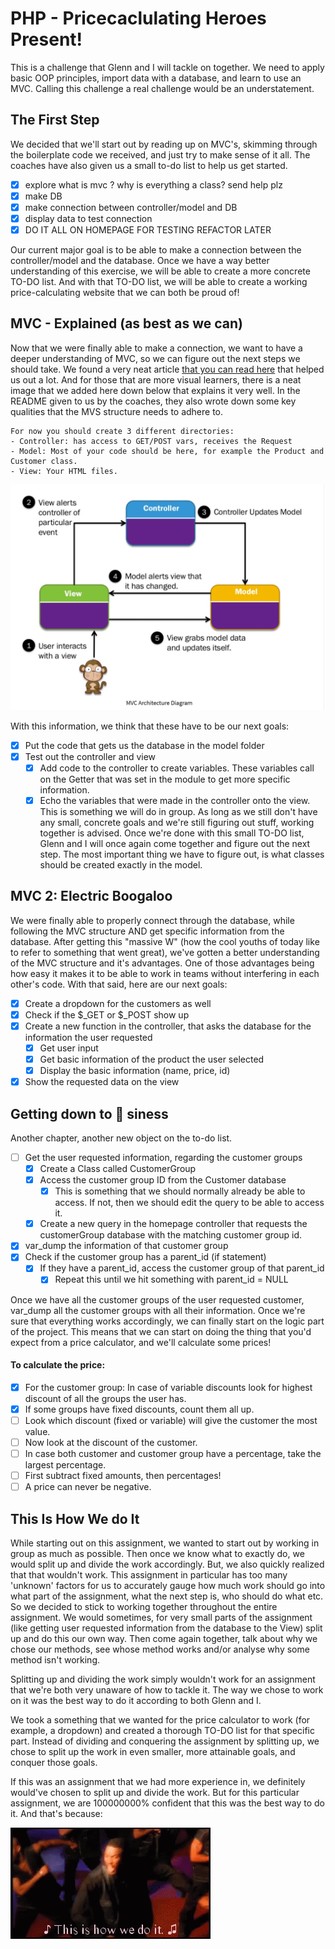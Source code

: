 # PHP - Pricecaclulating Heroes Present!
This is a challenge that Glenn and I will tackle on together.
We need to apply basic OOP principles, import data with a database, and learn to use an MVC.
Calling this challenge a real challenge would be an understatement.

## The First Step
We decided that we'll start out by reading up on MVC's, skimming through the boilerplate code we received, and just try to make sense of it all.
The coaches have also given us a small to-do list to help us get started.

- [x] explore what is mvc ? why is everything a class? send help plz
- [x] make DB
- [x] make connection between controller/model and DB
- [x] display data to test connection
- [x] DO IT ALL ON HOMEPAGE FOR TESTING REFACTOR LATER

Our current major goal is to be able to make a connection between the controller/model and the database.
Once we have a way better understanding of this exercise, we will be able to create a more concrete TO-DO list.
And with that TO-DO list, we will be able to create a working price-calculating website that we can both be proud of!

## MVC - Explained (as best as we can)
Now that we were finally able to make a connection, we want to have a deeper understanding of MVC, so we can figure out the next steps we should take.
We found a very neat article [that you can read here](https://www.guru99.com/mvc-tutorial.html) that helped us out a lot.
And for those that are more visual learners, there is a neat image that we added here down below that explains it very well.
In the README given to us by the coaches, they also wrote down some key qualities that the MVS structure needs to adhere to.
````
For now you should create 3 different directories:
- Controller: has access to GET/POST vars, receives the Request
- Model: Most of your code should be here, for example the Product and Customer class.
- View: Your HTML files.
````

![alt-text](resources/images/mvc-structure.PNG)

With this information, we think that these have to be our next goals:
- [x] Put the code that gets us the database in the model folder
- [x] Test out the controller and view
  - [x] Add code to the controller to create variables. These variables call on the Getter that was set in the module to get more specific information.
  - [x] Echo the variables that were made in the controller onto the view.
This is something we will do in group.
As long as we still don't have any small, concrete goals and we're still figuring out stuff, working together is advised.
Once we're done with this small TO-DO list, Glenn and I will once again come together and figure out the next step.
The most important thing we have to figure out, is what classes should be created exactly in the model.

## MVC 2: Electric Boogaloo
We were finally able to properly connect through the database, while following the MVC structure AND get specific information from the database.
After getting this "massive W" (how the cool youths of today like to refer to something that went great), we've gotten a better understanding of the MVC structure and it's advantages.
One of those advantages being how easy it makes it to be able to work in teams without interfering in each other's code.
With that said, here are our next goals:
- [x] Create a dropdown for the customers as well
- [x] Check if the $_GET or $_POST show up 
- [x] Create a new function in the controller, that asks the database for the information the user requested
  - [x] Get user input
  - [x] Get basic information of the product the user selected
  - [x] Display the basic information (name, price, id)
- [x] Show the requested data on the view

## Getting down to :bee: siness
Another chapter, another new object on the to-do list.
- [ ] Get the user requested information, regarding the customer groups
  - [x] Create a Class called CustomerGroup
  - [x] Access the customer group ID from the Customer database
    - [x] This is something that we should normally already be able to access.
          If not, then we should edit the query to be able to access it.
  - [x] Create a new query in the homepage controller that requests the customerGroup database with the matching customer group id.
- [x] var_dump the information of that customer group
- [x] Check if the customer group has a parent_id (if statement)
  - [x] If they have a parent_id, access the customer group of that parent_id
    - [x] Repeat this until we hit something with parent_id = NULL

Once we have all the customer groups of the user requested customer, var_dump all the customer groups with all their information.
Once we're sure that everything works accordingly, we can finally start on the logic part of the project.
This means that we can start on doing the thing that you'd expect from a price calculator, and we'll calculate some prices!

#### To calculate the price:
- [x] For the customer group: In case of variable discounts look for highest discount of all the groups the user has.
- [x] If some groups have fixed discounts, count them all up.
- [ ] Look which discount (fixed or variable) will give the customer the most value. 
- [ ] Now look at the discount of the customer.
- [ ] In case both customer and customer group have a percentage, take the largest percentage.
- [ ] First subtract fixed amounts, then percentages!
- [ ] A price can never be negative.

## This Is How We do It
While starting out on this assignment, we wanted to start out by working in group as much as possible.
Then once we know what to exactly do, we would split up and divide the work accordingly.
But, we also quickly realized that that wouldn't work.
This assignment in particular has too many 'unknown' factors for us to accurately gauge how much work should go into what part of the assignment, what the next step is, who should do what etc.
So we decided to stick to working together throughout the entire assignment. We would sometimes, for very small parts of the assignment (like getting user requested information from the database to the View) split up and do this our own way.
Then come again together, talk about why we chose our methods, see whose method works and/or analyse why some method isn't working.

Splitting up and dividing the work simply wouldn't work for an assignment that we're both very unaware of how to tackle it.
The way we chose to work on it was the best way to do it according to both Glenn and I.

We took a something that we wanted for the price calculator to work (for example, a dropdown) and created a thorough TO-DO list for that specific part.
Instead of dividing and conquering the assignment by splitting up, we chose to split up the work in even smaller, more attainable goals, and conquer those goals.

If this was an assignment that we had more experience in, we definitely would've chosen to split up and divide the work.
But for this particular assignment, we are 100000000% confident that this was the best way to do it.
And that's because:

![this-is-how-we-do-it](resources/images/this-is-how-we-do-it.gif)

